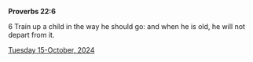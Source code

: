 **Proverbs 22:6**

6 Train up a child in the way he should go: and when he is old, he will not depart from it.

[Tuesday 15-October, 2024](https://getbible.net/kjv/Proverbs/22/6)
